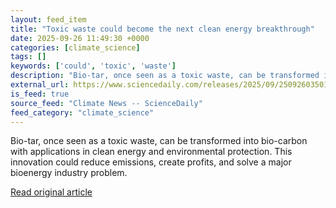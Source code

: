 ```yaml
---
layout: feed_item
title: "Toxic waste could become the next clean energy breakthrough"
date: 2025-09-26 11:49:30 +0000
categories: [climate_science]
tags: []
keywords: ['could', 'toxic', 'waste']
description: "Bio-tar, once seen as a toxic waste, can be transformed into bio-carbon with applications in clean energy and environmental protection"
external_url: https://www.sciencedaily.com/releases/2025/09/250926035016.htm
is_feed: true
source_feed: "Climate News -- ScienceDaily"
feed_category: "climate_science"
---
```


Bio-tar, once seen as a toxic waste, can be transformed into bio-carbon with applications in clean energy and environmental protection. This innovation could reduce emissions, create profits, and solve a major bioenergy industry problem.

[Read original article](https://www.sciencedaily.com/releases/2025/09/250926035016.htm)

